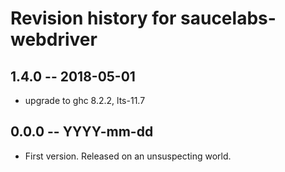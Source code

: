 # Revision history for saucelabs-webdriver

## 1.4.0  -- 2018-05-01
* upgrade to ghc 8.2.2, lts-11.7

## 0.0.0  -- YYYY-mm-dd
* First version. Released on an unsuspecting world.
